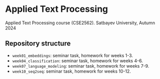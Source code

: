 # Applied Text Processing

Applied Text Processing course (CSE2562). Satbayev University, Autumn 2024

## Repository structure

- `week01_embeddings`: seminar task, homework for weeks 1-3.
- `week04_classification`: seminar task, homework for weeks 4-6.
- `week07_language_modeling`: seminar task, homework for weeks 7-9.
- `week10_seq2seq`: seminar task, homework for weeks 10-12.